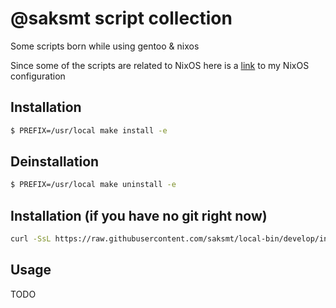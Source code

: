 # @saksmt script collection

Some scripts born while using gentoo & nixos

Since some of the scripts are related to NixOS here is a [link](https://github.com/saksmt/nix-config) to my NixOS configuration

## Installation

```bash
$ PREFIX=/usr/local make install -e
```

## Deinstallation

```bash
$ PREFIX=/usr/local make uninstall -e
```

## Installation (if you have no git right now)

```bash
curl -SsL https://raw.githubusercontent.com/saksmt/local-bin/develop/install-no-git.sh | sh -s /usr/local
```

## Usage

TODO
